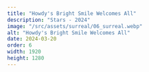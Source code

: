 ```yaml
---
title: "Howdy's Bright Smile Welcomes All"
description: "Stars - 2024"
image: "/src/assets/surreal/06_surreal.webp"
alt: "Howdy's Bright Smile Welcomes All"
date: 2024-03-20
order: 6
width: 1920
height: 1280
---
```

